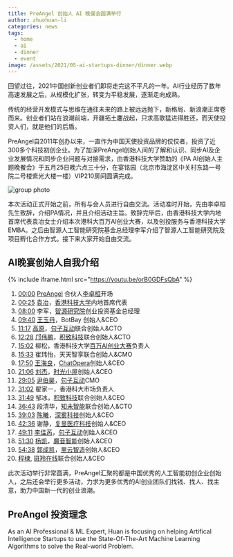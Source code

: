 ```yaml
---
title: PreAngel 创始人 AI 晚餐会圆满举行
author: zhuohuan-li
categories: news
tags:
  - home
  - ai
  - dinner
  - event
image: /assets/2021/05-ai-startups-dinner/dinner.webp
---
```


回望过往，2021中国创新创业者们即将走完这不平凡的一年。AI行业经历了数年高速发展之后，从规模化扩张，转变为平稳发展，逐渐走向成熟。

传统的经营开发模式与思维在通往未来的路上被远远抛下，新格局、新浪潮正席卷而来。创业者们站在浪潮前端，开疆拓土鏖战起，只求高歌猛进得胜还，而天使投资人们，就是他们的后盾。

PreAngel自2011年创办以来，一直作为中国天使投资品牌的佼佼者，投资了近300多个科技初创企业。为了加深PreAngel创始人间的了解和认识、同步AI及企业发展情况和同步企业问题与对接需求，由香港科技大学赞助的《PA AI创始人主题晚餐会》于五月25日晚六点三十分，在宴铭园（北京市海淀区中关村东路一号院二号楼紫光大楼一楼）VIP210房间圆满完成。

![group photo](/assets/2021/05-ai-startups-dinner/group-photo.webp)

本次活动正式开始之前，所有与会人员进行自由交流。活动准时开始，先由李卓桓先生致辞，介绍PA情况，并且介绍活动主旨。致辞完毕后，由香港科技大学内地首席代表袁冶女士介绍本次港科大百万AI创业大赛，以及创投服务与香港科技大学EMBA。之后由智源人工智能研究院基金总经理李军介绍了智源人工智能研究院及项目孵化合作方式。接下来大家开始自由交流。

## AI晚宴创始人自我介绍

{% include iframe.html src="https://youtu.be/orB0GDFsQbA" %}

1. [00:00](https://www.youtube.com/watch?v=orB0GDFsQbA&t=0s) [PreAngel](https://pre-angel.com/about.html) 合伙人[李卓桓](https://pre-angel.com/peoples/zhuohuan-li/)开场
1. [00:25](https://www.youtube.com/watch?v=orB0GDFsQbA&t=25s) [袁冶](https://www.linkedin.com/in/%E5%86%B6-%E8%A2%81-003b79aa/)，[香港科技大学](http://hkustemba.ust.hk/)内地首席代表
1. [08:00](https://www.youtube.com/watch?v=orB0GDFsQbA&t=480s) 李军，[智源研究院](https://www.baai.ac.cn/)创业投资基金总经理
1. [09:40](https://www.youtube.com/watch?v=orB0GDFsQbA&t=580s) [王玉丹](https://wechaty.js.org/contributors/valerieeeee/)，BotBay 创始人&CEO
1. [11:17](https://www.youtube.com/watch?v=orB0GDFsQbA&t=677s) [高原](https://pre-angel.com/peoples/yuan-gao/)，[句子互动](https://pre-angel.com/portfolios/juzibot/)联合创始人&CTO
1. [12:28](https://www.youtube.com/watch?v=orB0GDFsQbA&t=748s) [邝伟鹏](https://pre-angel.com/peoples/weipeng-kuang/)，[积致科技](https://pre-angel.com/portfolios/jizhi/)联合创始人&CTO
1. [15:02](https://www.youtube.com/watch?v=orB0GDFsQbA&t=902s) 柳松，香港科技大学[百万AI创业大赛](http://www.onemilliondollar.hk.cn/)负责人
1. [15:33](https://www.youtube.com/watch?v=orB0GDFsQbA&t=933s) 崔玮怡，天天智享联合创始人&CMO
1. [17:50](https://www.youtube.com/watch?v=orB0GDFsQbA&t=1070s) [王海良](https://pre-angel.com/peoples/hailiang-wang/)，[ChatOpera](https://pre-angel.com/portfolios/chatopera/)创始人&CEO
1. [21:06](https://www.youtube.com/watch?v=orB0GDFsQbA&t=1266s) [刘杰](https://pre-angel.com/peoples/jie-liu/)，[时光小屋](https://pre-angel.com/portfolios/shiguangxiaowu/)创始人&CEO
1. [29:05](https://www.youtube.com/watch?v=orB0GDFsQbA&t=1745s) [尹伯昊](https://wechaty.js.org/contributors/rickyyin98/)，[句子互动](https://pre-angel.com/portfolios/juzibot/)CMO
1. [31:02](https://www.youtube.com/watch?v=orB0GDFsQbA&t=1862s) 翟家一，香港科大市场负责人
1. [31:49](https://www.youtube.com/watch?v=orB0GDFsQbA&t=1909s) 邹冰，[积致科技](https://pre-angel.com/portfolios/jizhi/)联合创始人&CEO
1. [36:43](https://www.youtube.com/watch?v=orB0GDFsQbA&t=2203s) 段清华，[知未智能](https://pre-angel.com/portfolios/kdf/)联合创始人&CTO
1. [39:03](https://www.youtube.com/watch?v=orB0GDFsQbA&t=2343s) [陈曦](https://pre-angel.com/peoples/xi-chen/)，[深雾科技](https://pre-angel.com/portfolios/mistgpu/)创始人&CEO
1. [42:36](https://www.youtube.com/watch?v=orB0GDFsQbA&t=2556s) 谢静，[复昱医疗科技](https://www.foryor.com/home)创始人&CEO
1. [49:11](https://www.youtube.com/watch?v=orB0GDFsQbA&t=2951s) [李佳芮](https://pre-angel.com/peoples/jiarui-li/)，[句子互动](https://pre-angel.com/portfolios/juzibot/)创始人&CEO
1. [51:30](https://www.youtube.com/watch?v=orB0GDFsQbA&t=3090s) [杨凯](https://pre-angel.com/peoples/kai-yang/)，[魔音智能](https://pre-angel.com/portfolios/moyin/)创始人&CEO
1. [54:38](https://www.youtube.com/watch?v=orB0GDFsQbA&t=3278s) [郭成凯](https://pre-angel.com/peoples/chengkai-guo/)，[里云智造](https://pre-angel.com/portfolios/liyun/)创始人&CEO
1. [程棣](https://pre-angel.com/peoples/di-cheng/), [斑羚在线](https://pre-angel.com/portfolios/banling/)联合创始人&CEO

此次活动举行非常圆满，PreAngel汇聚的都是中国优秀的人工智能初创企业创始人，之后还会举行更多活动，力求为更多优秀的AI创业团队们找钱、找人、找主意，助力中国新一代的创业浪潮。

## PreAngel 投资理念

As an AI Professional & ML Expert, Huan is focusing on helping Artifical Intelligence Startups to use the State-Of-The-Art Machine Learning Algorithms to solve the Real-world Problem.
